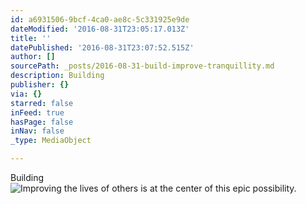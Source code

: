```yaml
---
id: a6931506-9bcf-4ca0-ae8c-5c331925e9de
dateModified: '2016-08-31T23:05:17.013Z'
title: ''
datePublished: '2016-08-31T23:07:52.515Z'
author: []
sourcePath: _posts/2016-08-31-build-improve-tranquillity.md
description: Building
publisher: {}
via: {}
starred: false
inFeed: true
hasPage: false
inNav: false
_type: MediaObject

---
```

Building
![Improving the lives of others is at the center of this epic possibility.  ](https://the-grid-user-content.s3-us-west-2.amazonaws.com/176dcf0a-bfc8-4cc1-ae01-6beb00270c7a.jpg)